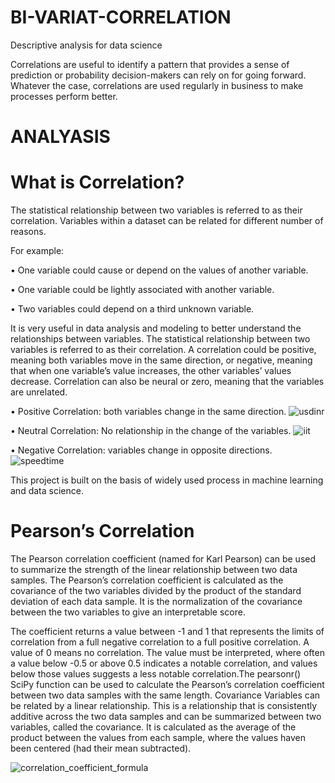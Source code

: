 # BI-VARIAT-CORRELATION
Descriptive analysis for data science

Correlations are useful to identify a pattern that provides a sense of prediction or probability decision-makers can rely on for going forward. Whatever the case, correlations are used regularly in business to make processes perform better.

# ANALYASIS

# What is Correlation?

The statistical relationship between two variables is referred to as their correlation. Variables within a dataset can be related for different number of reasons.

For example:

• One variable could cause or depend on the values of another variable.

• One variable could be lightly associated with another variable.

• Two variables could depend on a third unknown variable.


It is very useful in data analysis and modeling to better understand the relationships between variables. The statistical relationship between two variables is referred to as their correlation. A correlation could be positive, meaning both variables move in the same direction, or negative, meaning that when one variable’s value increases, the other variables’ values decrease. Correlation can also be neural or zero, meaning that the variables are unrelated.


• Positive Correlation: both variables change in the same direction.
![usdinr](https://user-images.githubusercontent.com/92243722/190912472-05d4bcd3-4d59-40b8-9790-f569db2a363d.png)


• Neutral Correlation: No relationship in the change of the variables.
![iit](https://user-images.githubusercontent.com/92243722/190912491-b22a4a5f-b267-4ba6-a7e0-ba44b1f2a4f9.png)


• Negative Correlation: variables change in opposite directions.
![speedtime](https://user-images.githubusercontent.com/92243722/190912401-a9140efb-59c2-4acc-af4b-4e700eca32c8.png)



This project is built on the basis of widely used process in machine learning and data science.

# Pearson’s Correlation 

The Pearson correlation coefficient (named for Karl Pearson) can be used to summarize the strength of the linear relationship between two data samples. The Pearson’s correlation coefficient is calculated as the covariance of the two variables divided by the product of the standard deviation of each data sample. It is the normalization of the covariance between the two variables to give an interpretable score.

The coefficient returns a value between -1 and 1 that represents the limits of correlation from a full negative correlation to a full positive correlation. A value of 0 means no correlation. The value must be interpreted, where often a value below -0.5 or above 0.5 indicates a notable correlation, and values below those values suggests a less notable correlation.The pearsonr() SciPy function can be used to calculate the Pearson’s correlation coefficient between two data samples with the same length. Covariance Variables can be related by a linear relationship. This is a relationship that is consistently additive across the two data samples and can be summarized between two variables, called the covariance. It is calculated as the average of the product between the values from each sample, where the values haven been centered (had their mean subtracted).

![correlation_coefficient_formula](https://user-images.githubusercontent.com/92243722/190912566-0db88598-724d-4ae8-b94c-de222ef6a2ee.png)


